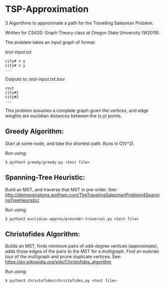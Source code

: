 # TSP-Approximation
3 Algorithms to approximate a path for the Travelling Salesman Problem.

Written for CS420: Graph Theory class at Oregon State University (W2019).

The problem takes an input graph of format:

*test-input.txt*
```
city# x y
city# x y
...
```

Outputs to:
*test-input.txt.tour*
```
cost
city#1
city#2
...
```

This problem assumes a complete graph given the vertices, and edge weights are euclidian distances between the (x,y) points.

## Greedy Algorithm:
Start at some node, and take the shortest path. Runs in O(V^2).

Run using:
```
$ python3 greedy/greedy.py <test file>
```

## Spanning-Tree Heuristic:
Build an MST, and traverse that MST in pre-order.
See: http://demonstrations.wolfram.com/TheTravelingSalesmanProblem4SpanningTreeHeuristic/

Run using:
```
$ python3 euclidian-approx/preorder-traversal.py <test file>
```

## Christofides Algorithm:
Builds an MST, finds minimum pairs of odd-degree vertices (approximate), adds those edges of the pairs to the MST for a multigraph. Find an eulerian tour of the multigraph and prune duplicate vertices.
See: https://en.wikipedia.org/wiki/Christofides_algorithm

Run using:
```
$ python3 christofides/christofides.py <test file>
```
